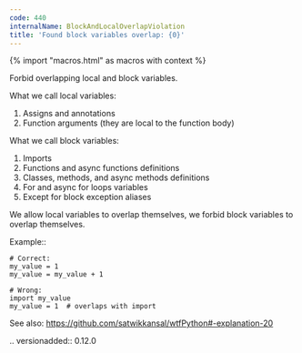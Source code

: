 ```yaml
---
code: 440
internalName: BlockAndLocalOverlapViolation
title: 'Found block variables overlap: {0}'
---
```


{% import "macros.html" as macros with context %}


Forbid overlapping local and block variables.

What we call local variables:

1. Assigns and annotations
2. Function arguments (they are local to the function body)

What we call block variables:

1. Imports
2. Functions and async functions definitions
3. Classes, methods, and async methods definitions
4. For and async for loops variables
5. Except for block exception aliases

We allow local variables to overlap themselves,
we forbid block variables to overlap themselves.

Example::

    # Correct:
    my_value = 1
    my_value = my_value + 1

    # Wrong:
    import my_value
    my_value = 1  # overlaps with import

See also:
    https://github.com/satwikkansal/wtfPython#-explanation-20

.. versionadded:: 0.12.0